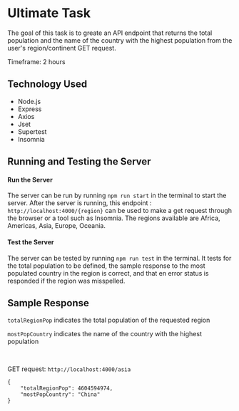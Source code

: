 # Ultimate Task
The goal of this task is to greate an API endpoint that returns the total population and the name of the country with the highest population from the user's region/continent GET request. 

Timeframe: 2 hours

## Technology Used
- Node.js
- Express
- Axios
- Jset
- Supertest
- Insomnia

## Running and Testing the Server

#### Run the Server
The server can be run by running  ```npm run start```  in the terminal to start the server. After the server is running, this endpoint : ```http://localhost:4000/{region}``` can be used to make a get request through the browser or a tool such as Insomnia. The regions available are Africa, Americas, Asia, Europe, Oceania.

#### Test the Server
The server can be tested by running ```npm run test``` in the terminal. It tests for the total population to be defined, the sample response to the most populated country in the region is correct, and that en error status is responded if the region was misspelled.


## Sample Response


```totalRegionPop```  indicates the total population of the requested region

```mostPopCountry``` indicates the name of the country with the highest population

<br>  

GET request: ```http://localhost:4000/asia```

```
{
	"totalRegionPop": 4604594974,
	"mostPopCountry": "China"
}
```

